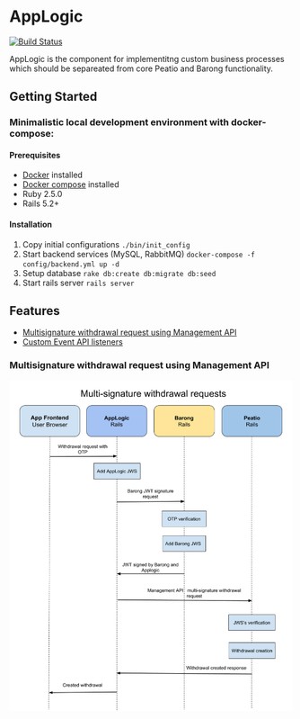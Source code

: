 # AppLogic
[![Build Status](https://travis-ci.org/rubykube/applogic.svg?branch=master)](https://travis-ci.org/rubykube/applogic)

AppLogic is the component for implementitng custom business processes which should be separeated from core Peatio and Barong functionality.

## Getting Started

### Minimalistic local development environment with docker-compose:

#### Prerequisites
* [Docker](https://docs.docker.com/install/) installed
* [Docker compose](https://docs.docker.com/compose/install/) installed
* Ruby 2.5.0
* Rails 5.2+

#### Installation

1. Copy initial configurations `./bin/init_config`
2. Start backend services (MySQL, RabbitMQ) `docker-compose -f config/backend.yml up -d`
3. Setup database `rake db:create db:migrate db:seed`
4. Start rails server `rails server`


## Features

* [Multisignature withdrawal request using Management API](#multisignature-withdrawal-request-using-management-api)
* [Custom Event API listeners](doc/using_event_api.md)

### Multisignature withdrawal request using Management API

![scheme](public/multi_signature_withdrawal_request.png)
